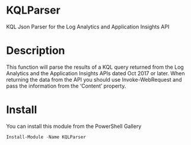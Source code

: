 # KQLParser
KQL Json Parser for the Log Analytics and Application Insights API

# Description
This function will parse the results of a KQL query returned from the Log Analytics  and the Application Insights APIs dated Oct 2017 or later. When returning the data from the API you should use Invoke-WebRequest and pass the information from the ‘Content’ property.

# Install
You can install this module from the PowerShell Gallery 
```PowerShell
Install-Module -Name KQLParser
```
